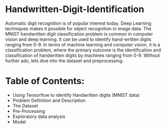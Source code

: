 # Handwritten-Digit-Identification
Automatic digit recognition is of popular interest today. Deep Learning techniques makes it possible for object recognition in image data. 
The MNIST handwritten digit classification problem is common in computer vision and deep learning. It can be used to identify hand-written digits ranging from 0-9.
In terms of machine learning and computer vision, it is a classification problem, where the primary outcome is the identification and classification of handwritten digits by machines ranging from 0-9.
Without further ado, lets dive into the dataset and preprocessing.
# Table of Contents:
 * Using Tensorflow to identify Handwritten digits (MNIST data)
 * Problem Definition and Description
 * The Dataset
 * Pre-Processing
 * Exploratory data analysis
 * Model
